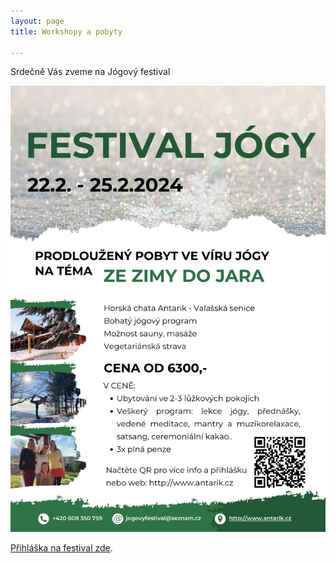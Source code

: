 ```yaml
---
layout: page
title: Workshopy a pobyty

---
```


Srdečně Vás zveme na Jógový festival 

![](/uploads/festival-jogy.jpg)

[Přihláška na festival zde](https://forms.gle/rgzBjBAM3LArhSNt5).
